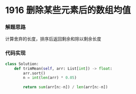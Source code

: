 # 1916 删除某些元素后的数组均值



### 解题思路

计算舍弃的长度，排序后返回剩余和除以剩余长度

### 代码实现

```python
class Solution:
    def trimMean(self, arr: List[int]) -> float:
        arr.sort()
        n = int(len(arr) * 0.05)
        
        return sum(arr[n:-n]) / len(arr[n:-n])
```

